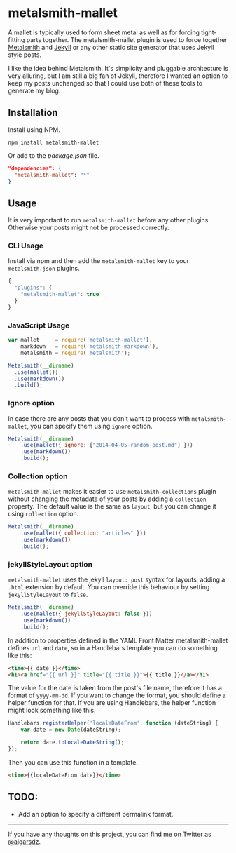 # metalsmith-mallet

A mallet is typically used to form sheet metal as well as for forcing tight-fitting parts together. The metalsmith-mallet plugin is used to force together [Metalsmith](http://www.metalsmith.io "Metalsmith") and [Jekyll](http://jekyllrb.com "Jekyll - Simple, blog-aware, static sites") or any other static site generator that uses Jekyll style posts.

I like the idea behind Metalsmith. It's simplicity and pluggable architecture is very alluring, but I am still a big fan of Jekyll, therefore I wanted an option to keep my posts unchanged so that I could use both of these tools to generate my blog.

## Installation

Install using NPM.

    npm install metalsmith-mallet

Or add to the *package.json* file.

```json
"dependencies": {
  "metalsmith-mallet": "*"
}
```

## Usage

It is very important to run `metalsmith-mallet` before any other plugins. Otherwise your posts might not be processed correctly.

### CLI Usage

Install via npm and then add the `metalsmith-mallet` key to your `metalsmith.json` plugins.

```js
{
  "plugins": {
    "metalsmith-mallet": true
  }
}
```

### JavaScript Usage

```js
var mallet     = require('metalsmith-mallet'),
    markdown   = require('metalsmith-markdown'),
    metalsmith = require('metalsmith');

Metalsmith(__dirname)
  .use(mallet())
  .use(markdown())
  .build();
```

### Ignore option

In case there are any posts that you don't want to process with `metalsmith-mallet`, you can specify them using `ignore` option.

```js
Metalsmith(__dirname)
    .use(mallet({ ignore: ["2014-04-05-random-post.md"] }))
    .use(markdown())
    .build();
```

### Collection option

`metalsmith-mallet` makes it easier to use `metalsmith-collections` plugin without changing the metadata of your posts by adding a `collection` property. The default value is the same as `layout`, but you can change it using `collection` option.

```js
Metalsmith(__dirname)
    .use(mallet({ collection: "articles" }))
    .use(markdown())
    .build();
```

### jekyllStyleLayout option

`metalsmith-mallet` uses the jekyll `layout: post` syntax for layouts, adding a `.html` extension by default. You can override this behaviour by setting `jekyllStyleLayout` to `false`.

```js
Metalsmith(__dirname)
    .use(mallet({ jekyllStyleLayout: false }))
    .use(markdown())
    .build();
```

In addition to properties defined in the YAML Front Matter metalsmith-mallet defines `url` and `date`, so in a Handlebars template you can do something like this:

```html
<time>{{ date }}</time>
<h1><a href="{{ url }}" title="{{ title }}">{{ title }}</a></h1>
```

The value for the date is taken from the post's file name, therefore it has a format of `yyyy-mm-dd`. If you want to change the format, you should define a helper function for that. If you are using Handlebars, the helper function might look something like this.

```js
Handlebars.registerHelper('localeDateFrom', function (dateString) {
    var date = new Date(dateString);

    return date.toLocaleDateString();
});
```

Then you can use this function in a template.

```html
<time>{{localeDateFrom date}}</time>
```

## TODO:

- Add an option to specify a different permalink format.

---

If you have any thoughts on this project, you can find me on Twitter as [@aigarsdz](http://twitter.com/aigarsdz).
